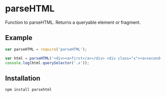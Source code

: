 # parseHTML
Function to parseHTML. Returns a queryable element or fragment.

Example
---
```js
var parseHTML = require('parseHTML');

var html = parseHTML('<div><a>first</a></div> <div class="x"><a>second</a></div> <div><a>third</a></div>');
console.log(html.querySelector('.x'));

```

Installation
---
```npm install parsehtml```
